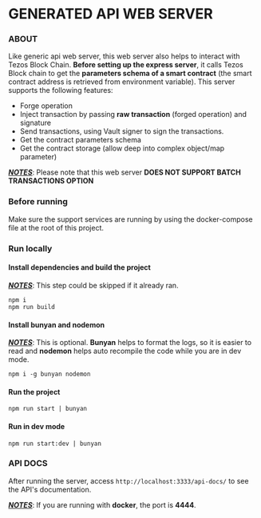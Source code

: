 # GENERATED API WEB SERVER

### ABOUT

Like generic api web server, this web server also helps to interact with Tezos Block Chain.
**Before setting up the express server**, it calls Tezos Block chain to get the **parameters schema of a smart contract**
(the smart contract address is retrieved from environment variable).
This server supports the following features:

- Forge operation
- Inject transaction by passing **raw transaction** (forged operation) and signature
- Send transactions, using Vault signer to sign the transactions.
- Get the contract parameters schema
- Get the contract storage (allow deep into complex object/map parameter)

<u>**_NOTES_**</u>: Please note that this web server **DOES NOT SUPPORT BATCH TRANSACTIONS OPTION**

### Before running

Make sure the support services are running by using the docker-compose file at the root of this project.

### Run locally

#### Install dependencies and build the project

<u>**_NOTES_**</u>: This step could be skipped if it already ran.

```
npm i
npm run build
```

#### Install bunyan and nodemon

<u>**_NOTES_**</u>: This is optional. **Bunyan** helps to format the logs, so it is easier to read and **nodemon** helps auto recompile the code while you are in dev mode.

```
npm i -g bunyan nodemon
```

#### Run the project

```
npm run start | bunyan
```

#### Run in dev mode

```
npm run start:dev | bunyan
```

### API DOCS

After running the server, access `http://localhost:3333/api-docs/` to see the API's documentation.

<u>**_NOTES_**</u>: If you are running with **docker**, the port is **4444**.
